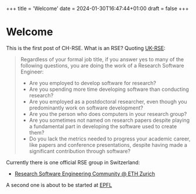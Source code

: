 +++
title = 'Welcome'
date = 2024-01-30T16:47:44+01:00
draft = false
+++

# Welcome

This is the first post of CH-RSE.
What is an RSE? Quoting [UK-RSE](https://ukrse.github.io/who.html):

> Regardless of your formal job title, if you answer yes to many of the following questions, you are doing the work of a Research Software Engineer:
> 
> - Are you employed to develop software for research?
> - Are you spending more time developing software than conducting research?
> - Are you employed as a postdoctoral researcher, even though you predominantly work on software development?
> - Are you the person who does computers in your research group?
> - Are you sometimes not named on research papers despite playing a fundamental part in developing the software used to create them?
> - Do you lack the metrics needed to progress your academic career, like papers and conference presentations, despite having made a significant contribution through software?

Currently there is one official RSE group in Switzerland:

- [Research Software Engineering Community @ ETH Zurich](https://rse.ethz.ch/)

A second one is about to be started at [EPFL](https://epfl.ch)
